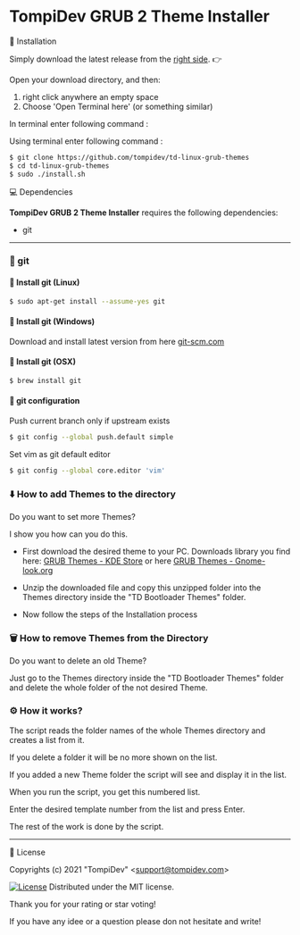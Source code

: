 # TompiDev GRUB 2 Theme Installer

🚀 Installation

Simply download the latest release from the [right side](https://github.com/tompidev/td-linux-grub-themes/releases). 👉

Open your download directory, and then:

1. right click anywhere an empty space
2. Choose 'Open Terminal here' (or something similar)

In terminal enter following command :

Using terminal enter following command :

```bash
$ git clone https://github.com/tompidev/td-linux-grub-themes
$ cd td-linux-grub-themes
$ sudo ./install.sh
```

💻 Dependencies

**TompiDev GRUB 2 Theme Installer** requires the following dependencies:

- git

---

### 🔖 git

#### 🐧 Install git (Linux)

```bash
$ sudo apt-get install --assume-yes git
```

#### 🏁 Install git (Windows)

Download and install latest version from here [git-scm.com](https://git-scm.com/download/win)

#### 🍎 Install git (OSX)

```bash
$ brew install git
```

#### 🔧 git configuration

Push current branch only if upstream exists

```bash
$ git config --global push.default simple
```

Set vim as git default editor

```bash
$ git config --global core.editor 'vim'
```

### ⬇️ How to add Themes to the directory

Do you want to set more Themes?

I show you how can you do this.

- First download the desired theme to your PC. 
  Downloads library you find here: [GRUB Themes - KDE Store](https://store.kde.org/browse?cat=109&ord=latest) or here [GRUB Themes - Gnome-look.org](https://www.gnome-look.org/browse?cat=109&ord=latest)
  
- Unzip the downloaded file and copy this unzipped folder into the Themes directory inside the "TD Bootloader Themes" folder.
  
- Now follow the steps of the Installation process
  

### 🗑️ How to remove Themes from the Directory

Do you want to delete an old Theme?

Just go to the Themes directory inside the "TD Bootloader Themes" folder and delete the whole folder of the not desired Theme.

### ⚙️ How it works?

The script reads the folder names of the whole Themes directory and creates a list from it.

If you delete a folder it will be no more shown on the list.

If you added a new Theme folder the script will see and display it in the list.

When you run the script, you get this numbered list.

Enter the desired template number from the list and press Enter.

The rest of the work is done by the script.

---

📜 License

Copyrights (c) 2021 &quot;TompiDev&quot; &lt;support@tompidev.com&gt;

[![License](https://img.shields.io/badge/Licence-MIT-green.svg)](LICENSE)
Distributed under the MIT license.

Thank you for your rating or star voting!

If you have any idee or a question please don not hesitate and write!
